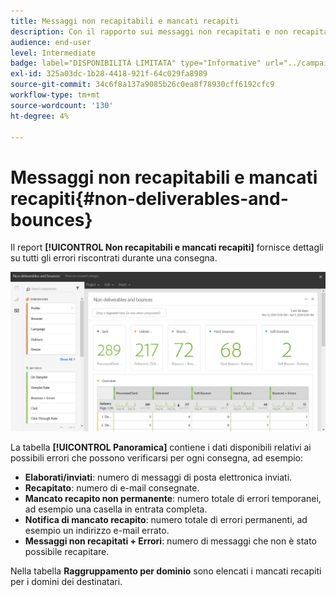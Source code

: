 ```yaml
---
title: Messaggi non recapitabili e mancati recapiti
description: Con il rapporto sui messaggi non recapitati e non recapitati pronto all’uso, scopri gli errori che possono verificarsi alla consegna.
audience: end-user
level: Intermediate
badge: label="DISPONIBILITÀ LIMITATA" type="Informative" url="../campaign-standard-migration-home.md" tooltip="Limitato agli utenti Campaign Standard migrati"
exl-id: 325a03dc-1b28-4418-921f-64c029fa8989
source-git-commit: 34c6f8a137a9085b26c0ea8f78930cff6192cfc9
workflow-type: tm+mt
source-wordcount: '130'
ht-degree: 4%

---
```


# Messaggi non recapitabili e mancati recapiti{#non-deliverables-and-bounces}

Il report **[!UICONTROL Non recapitabili e mancati recapiti]** fornisce dettagli su tutti gli errori riscontrati durante una consegna.

![](assets/delivery_reports_7.png)

La tabella **[!UICONTROL Panoramica]** contiene i dati disponibili relativi ai possibili errori che possono verificarsi per ogni consegna, ad esempio:

* **Elaborati/inviati**: numero di messaggi di posta elettronica inviati.
* **Recapitato**: numero di e-mail consegnate.
* **Mancato recapito non permanente**: numero totale di errori temporanei, ad esempio una casella in entrata completa.
* **Notifica di mancato recapito**: numero totale di errori permanenti, ad esempio un indirizzo e-mail errato.
* **Messaggi non recapitati + Errori**: numero di messaggi che non è stato possibile recapitare.

Nella tabella **Raggruppamento per dominio** sono elencati i mancati recapiti per i domini dei destinatari.
